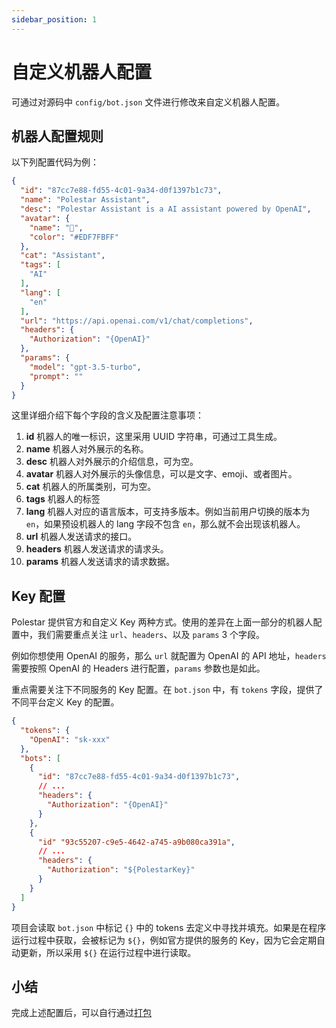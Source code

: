 ```yaml
---
sidebar_position: 1
---
```


# 自定义机器人配置

可通过对源码中 `config/bot.json` 文件进行修改来自定义机器人配置。

## 机器人配置规则

以下列配置代码为例：

```json
{
  "id": "87cc7e88-fd55-4c01-9a34-d0f1397b1c73",
  "name": "Polestar Assistant",
  "desc": "Polestar Assistant is a AI assistant powered by OpenAI",
  "avatar": {
    "name": "🌉",
    "color": "#EDF7FBFF"
  },
  "cat": "Assistant",
  "tags": [
    "AI"
  ],
  "lang": [
    "en"
  ],
  "url": "https://api.openai.com/v1/chat/completions",
  "headers": {
    "Authorization": "{OpenAI}"
  },
  "params": {
    "model": "gpt-3.5-turbo",
    "prompt": ""
  }
}
```

这里详细介绍下每个字段的含义及配置注意事项：

1. **id** 机器人的唯一标识，这里采用 UUID 字符串，可通过工具生成。
2. **name** 机器人对外展示的名称。
3. **desc** 机器人对外展示的介绍信息，可为空。
4. **avatar** 机器人对外展示的头像信息，可以是文字、emoji、或者图片。
5. **cat** 机器人的所属类别，可为空。
6. **tags** 机器人的标签
7. **lang** 机器人对应的语言版本，可支持多版本。例如当前用户切换的版本为 `en`，如果预设机器人的 lang 字段不包含 `en`，那么就不会出现该机器人。
8. **url** 机器人发送请求的接口。
9. **headers** 机器人发送请求的请求头。
10. **params** 机器人发送请求的请求数据。

## Key 配置

Polestar 提供官方和自定义 Key 两种方式。使用的差异在上面一部分的机器人配置中，我们需要重点关注 `url`、`headers`、以及 `params` 3 个字段。

例如你想使用 OpenAI 的服务，那么 `url` 就配置为 OpenAI 的 API 地址，`headers` 需要按照 OpenAI 的 Headers 进行配置，`params` 参数也是如此。

重点需要关注下不同服务的 Key 配置。在 `bot.json` 中，有 `tokens` 字段，提供了不同平台定义 Key 的配置。

```json
{
  "tokens": {
    "OpenAI": "sk-xxx"
  },
  "bots": [
    {
      "id": "87cc7e88-fd55-4c01-9a34-d0f1397b1c73",
      // ...
      "headers": {
        "Authorization": "{OpenAI}"
      }
    },
    {
      "id" "93c55207-c9e5-4642-a745-a9b080ca391a",
      // ...
      "headers": {
        "Authorization": "${PolestarKey}"
      }
    }
  ]
}
```

项目会读取 `bot.json` 中标记 `{}` 中的 tokens 去定义中寻找并填充。如果是在程序运行过程中获取，会被标记为 `${}`，例如官方提供的服务的 Key，因为它会定期自动更新，所以采用 `${}` 在运行过程中进行读取。

## 小结

完成上述配置后，可以自行通过[打包](./package.md)
